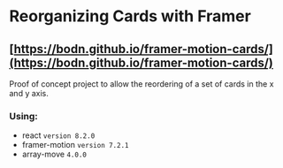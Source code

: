# Reorganizing Cards with Framer
## [https://bodn.github.io/framer-motion-cards/](https://bodn.github.io/framer-motion-cards/)
Proof of concept project to allow the reordering of a set of cards in the x and y axis.


### Using:

- react `version 8.2.0`
- framer-motion `version 7.2.1`
- array-move `4.0.0`
